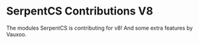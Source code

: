 SerpentCS Contributions V8
======================

The modules SerpentCS is contributing for v8!
And some extra features by Vauxoo.
